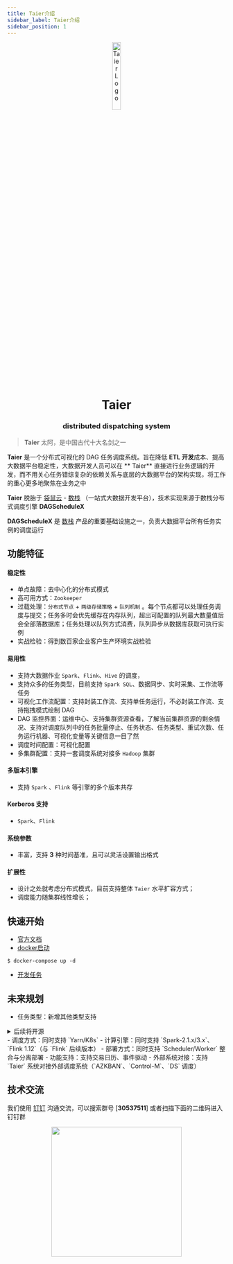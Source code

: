 ```yaml
---
title: Taier介绍
sidebar_label: Taier介绍
sidebar_position: 1
---
```


<div align="center">
 <img src="/Taier/img/logo.svg" width="20%" height="20%" alt="Taier Logo" />
 <h1>Taier</h1>
 <h3>distributed dispatching system</h3>
</div>

> **Taier**  太阿，是中国古代十大名剑之一

**Taier** 是一个分布式可视化的 DAG 任务调度系统。旨在降低 **ETL 开发**成本、提高大数据平台稳定性，大数据开发人员可以在 **
Taier** 直接进行业务逻辑的开发，而不用关心任务错综复杂的依赖关系与底层的大数据平台的架构实现，将工作的重心更多地聚焦在业务之中

**Taier** 脱胎于 [袋鼠云](https://www.dtstack.com/) - [数栈](https://www.dtstack.com/dtinsight/)
（一站式大数据开发平台），技术实现来源于数栈分布式调度引擎 **DAGScheduleX**

**DAGScheduleX** 是 [数栈](https://www.dtstack.com/dtinsight/) 产品的重要基础设施之一，负责大数据平台所有任务实例的调度运行

## 功能特征

#### 稳定性

- 单点故障：去中心化的分布式模式
- 高可用方式：`Zookeeper`
- 过载处理：`分布式节点` + `两级存储策略` + `队列机制`
  。每个节点都可以处理任务调度与提交；任务多时会优先缓存在内存队列，超出可配置的队列最大数量值后会全部落数据库；任务处理以队列方式消费，队列异步从数据库获取可执行实例
- 实战检验：得到数百家企业客户生产环境实战检验

#### 易用性

- 支持大数据作业 `Spark`、`Flink`、`Hive` 的调度，
- 支持众多的任务类型，目前支持 `Spark SQL`、数据同步、实时采集、工作流等任务
- 可视化工作流配置：支持封装工作流、支持单任务运行，不必封装工作流、支持拖拽模式绘制 DAG
- DAG 监控界面：运维中心、支持集群资源查看，了解当前集群资源的剩余情况、支持对调度队列中的任务批量停止、任务状态、任务类型、重试次数、任务运行机器、可视化变量等关键信息一目了然
- 调度时间配置：可视化配置
- 多集群配置：支持一套调度系统对接多 `Hadoop` 集群

#### 多版本引擎

- 支持 `Spark` 、`Flink` 等引擎的多个版本共存

#### Kerberos 支持

- `Spark`、`Flink`

#### 系统参数

- 丰富，支持 **3** 种时间基准，且可以灵活设置输出格式

#### 扩展性

- 设计之处就考虑分布式模式，目前支持整体 `Taier` 水平扩容方式；
- 调度能力随集群线性增长；

## 快速开始

- [官方文档](https://dtstack.github.io/Taier/docs/guides/introduction)
- [docker启动](https://dtstack.github.io/Taier/docs/quickstart/deploy/docker#2-%E4%BD%BF%E7%94%A8docker-compose)

```shell
$ docker-compose up -d
```

- [开发任务](https://dtstack.github.io/Taier/docs/quickstart/start)

## 未来规划

- 任务类型：新增其他类型支持

<details>
  <summary>后续将开源</summary>
  <div>
    <ul>
      <li>SparkMR</li>
      <li>PySpark</li>
      <li>FlinkMR</li>
      <li>Python</li>
      <li>Shell</li>
      <li>Jupyter</li>
      <li>TersorFlow</li>
      <li>Pytorch</li>
      <li>HadoopMR</li>
      <li>Kylin</li>
      <li>Odps</li>
    </ul>
    <div>SQL 类:</div>
    <ul>
      <li>MySQL</li>
      <li>PostgreSQL</li>
      <li>Impala</li>
      <li>Oracle</li>
      <li>SQLServer</li>
      <li>TiDB</li>
      <li>greenplum</li>
      <li>inceptor</li>
      <li>kingbase</li>
      <li>presto</li>
    </ul>
  </div>
</details>
- 调度方式：同时支持 `Yarn/K8s`
- 计算引擎：同时支持 `Spark-2.1.x/3.x`、`Flink 1.12`（与 `Flink` 后续版本）
- 部署方式：同时支持 `Scheduler/Worker` 整合与分离部署
- 功能支持：支持交易日历、事件驱动
- 外部系统对接：支持 `Taier` 系统对接外部调度系统（`AZKBAN`、`Control-M`、`DS` 调度）

## 技术交流

我们使用 [钉钉](https://www.dingtalk.com/) 沟通交流，可以搜索群号 [**30537511**] 或者扫描下面的二维码进入钉钉群

<div align="center"> 
 <img src="/Taier/img/readme/ding.jpeg" width="300" />
</div>